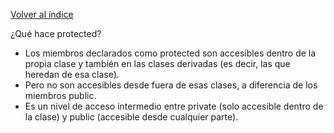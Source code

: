 [Volver al índice](../../../README.md)

¿Qué hace protected?
- Los miembros declarados como protected son accesibles dentro de la propia clase y también en las clases derivadas (es decir, las que heredan de esa clase).
- Pero no son accesibles desde fuera de esas clases, a diferencia de los miembros public.
- Es un nivel de acceso intermedio entre private (solo accesible dentro de la clase) y public (accesible desde cualquier parte).